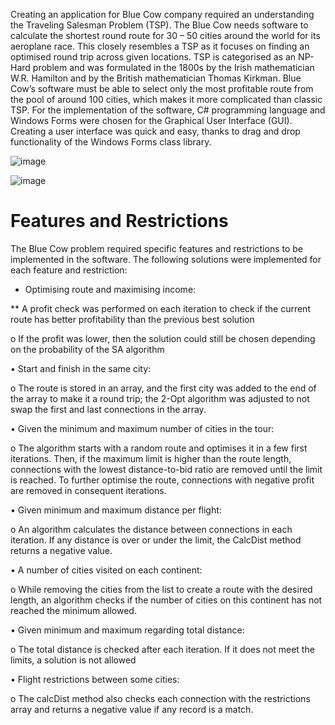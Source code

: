 Creating an application for Blue Cow company required an understanding the Traveling Salesman Problem (TSP). The Blue Cow needs software to calculate the shortest round route for 30 – 50 cities around the world for its aeroplane race. This closely resembles a TSP as it focuses on finding an optimised round trip across given locations. TSP is categorised as an NP-Hard problem and was formulated in the 1800s by the Irish mathematician W.R. Hamilton and by the British mathematician Thomas Kirkman. Blue Cow’s software must be able to select only the most profitable route from the pool of around 100 cities, which makes it more complicated than classic TSP.
For the implementation of the software, C# programming language and Windows Forms were chosen for the Graphical User Interface (GUI). Creating a user interface was quick and easy, thanks to drag and drop functionality of the Windows Forms class library.

![image](https://github.com/ThisIsWr0ng/Round-the-world-challenge/assets/99226094/990b9ee8-3808-4921-8087-ad625e69ee69)

![image](https://github.com/ThisIsWr0ng/Round-the-world-challenge/assets/99226094/df567abb-0727-4677-b91f-a27c83c66765)

# Features and Restrictions

The Blue Cow problem required specific features and restrictions to be implemented in the software. The following solutions were implemented for each feature and restriction:

*	Optimising route and maximising income:

**	A profit check was performed on each iteration to check if the current route has better profitability than the previous best solution
  
o	If the profit was lower, then the solution could still be chosen depending on the probability of the SA algorithm 

•	Start and finish in the same city:

o	The route is stored in an array, and the first city was added to the end of the array to make it a round trip; the 2-Opt algorithm was adjusted to not swap the first and last connections in the array.

•	Given the minimum and maximum number of cities in the tour:

o	The algorithm starts with a random route and optimises it in a few first iterations. Then, if the maximum limit is higher than the route length, connections with the lowest distance-to-bid ratio are removed until the limit is reached. To further optimise the route, connections with negative profit are removed in consequent iterations.

•	Given minimum and maximum distance per flight:

o	An algorithm calculates the distance between connections in each iteration. If any distance is over or under the limit, the CalcDist method returns a negative value.

•	A number of cities visited on each continent:

o	While removing the cities from the list to create a route with the desired length, an algorithm checks if the number of cities on this continent has not reached the minimum allowed. 

•	Given minimum and maximum regarding total distance:

o	The total distance is checked after each iteration. If it does not meet the limits, a solution is not allowed

•	Flight restrictions between some cities:

o	The calcDist method also checks each connection with the restrictions array and returns a negative value if any record is a match.



